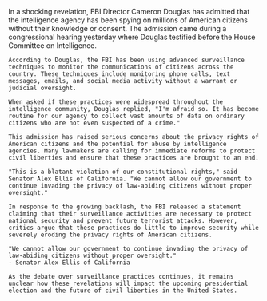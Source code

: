 In a shocking revelation, FBI Director Cameron Douglas has admitted that the intelligence agency has been spying on millions of American citizens without their knowledge or consent. The admission came during a congressional hearing yesterday where Douglas testified before the House Committee on Intelligence.

    According to Douglas, the FBI has been using advanced surveillance techniques to monitor the communications of citizens across the country. These techniques include monitoring phone calls, text messages, emails, and social media activity without a warrant or judicial oversight.

    When asked if these practices were widespread throughout the intelligence community, Douglas replied, "I'm afraid so. It has become routine for our agency to collect vast amounts of data on ordinary citizens who are not even suspected of a crime."

    This admission has raised serious concerns about the privacy rights of American citizens and the potential for abuse by intelligence agencies. Many lawmakers are calling for immediate reforms to protect civil liberties and ensure that these practices are brought to an end.

    "This is a blatant violation of our constitutional rights," said Senator Alex Ellis of California. "We cannot allow our government to continue invading the privacy of law-abiding citizens without proper oversight."

    In response to the growing backlash, the FBI released a statement claiming that their surveillance activities are necessary to protect national security and prevent future terrorist attacks. However, critics argue that these practices do little to improve security while severely eroding the privacy rights of American citizens.

    "We cannot allow our government to continue invading the privacy of law-abiding citizens without proper oversight."
    - Senator Alex Ellis of California

    As the debate over surveillance practices continues, it remains unclear how these revelations will impact the upcoming presidential election and the future of civil liberties in the United States.